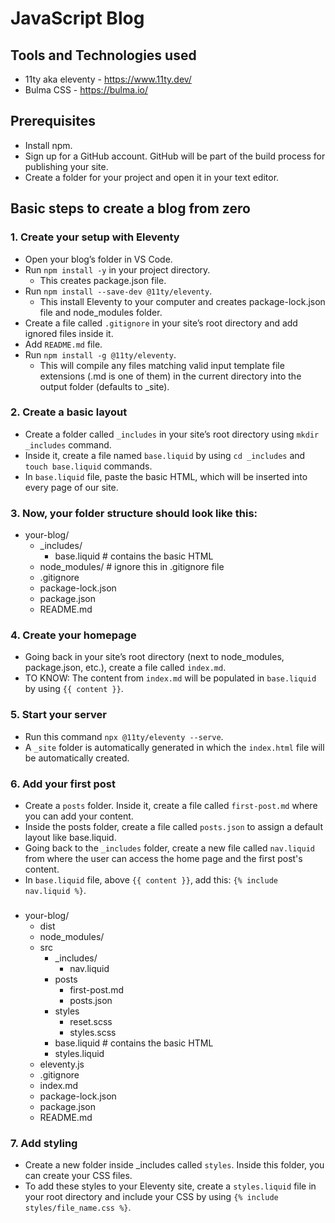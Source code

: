# JavaScript Blog

## Tools and Technologies used
- 11ty aka eleventy - https://www.11ty.dev/
- Bulma CSS - https://bulma.io/

## Prerequisites
- Install npm.
- Sign up for a GitHub account. GitHub will be part of the build process for publishing your site.
- Create a folder for your project and open it in your text editor.

## Basic steps to create a blog from zero

### 1. Create your setup with Eleventy
- Open your blog’s folder in VS Code.
- Run ``npm install -y`` in your project directory. 
    - This creates package.json file.
- Run ``npm install --save-dev @11ty/eleventy``. 
    - This install Eleventy to your computer and creates package-lock.json file and node_modules folder.
- Create a file called ``.gitignore`` in your site’s root directory and add ignored files inside it.
- Add ``README.md`` file.
- Run ``npm install -g @11ty/eleventy``. 
    * This will compile any files matching valid input template file extensions (.md is one of them) in the current directory into the output folder (defaults to _site).

### 2. Create a basic layout
- Create a folder called ``_includes`` in your site’s root directory using ``mkdir _includes`` command.
- Inside it, create a file named ``base.liquid`` by using ``cd _includes`` and ``touch base.liquid`` commands.
- In ``base.liquid`` file, paste the basic HTML, which will be inserted into every page of our site.

### 3. Now, your folder structure should look like this:
- your-blog/
    - _includes/
        - base.liquid   # contains the basic HTML 
    - node_modules/     # ignore this in .gitignore file
    - .gitignore
    - package-lock.json 
    - package.json      
    - README.md

### 4. Create your homepage
- Going back in your site’s root directory (next to node_modules, package.json, etc.), create a file called ``index.md``.
- TO KNOW: The content from ``index.md`` will be populated in ``base.liquid`` by using ``{{ content }}``.

### 5. Start your server
- Run this command ``npx @11ty/eleventy --serve``. 
- A ``_site`` folder is automatically generated in which the ``index.html`` file will be automatically created.

### 6. Add your first post
- Create a ``posts`` folder. Inside it, create a file called ``first-post.md`` where you can add your content.
- Inside the posts folder, create a file called ``posts.json`` to assign a default layout like base.liquid.
- Going back to the ``_includes`` folder, create a new file called ``nav.liquid`` from where the user can access the home page and the first post's content.
- In ``base.liquid`` file, above ``{{ content }}``, add this: ``{% include nav.liquid %}``.

###
- your-blog/
    - dist
    - node_modules/     
    - src
        - _includes/
            - nav.liquid
        - posts
            - first-post.md
            - posts.json
        - styles
            - reset.scss
            - styles.scss
        - base.liquid     # contains the basic HTML 
        - styles.liquid
    - eleventy.js
    - .gitignore
    - index.md
    - package-lock.json 
    - package.json      
    - README.md
###

### 7. Add styling
- Create a new folder inside _includes called ``styles``. Inside this folder, you can create your CSS files.
- To add these styles to your Eleventy site, create a ``styles.liquid`` file in your root directory and include your CSS by using 
``{% include styles/file_name.css %}``.